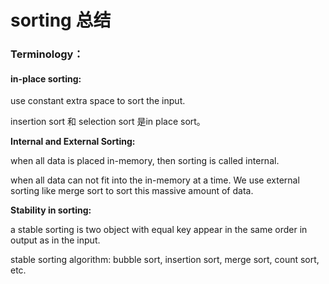# sorting 总结

### Terminology：

#### in-place sorting:

use constant extra space to sort the input. 

insertion sort 和 selection sort 是in place sort。

**Internal and External Sorting:**

when all data is placed in-memory, then sorting is called internal. 

when all data can not fit into the in-memory at a time. We use external sorting like merge sort to sort this massive amount of data. 

**Stability in sorting:**

a stable sorting is two object with equal key appear in the same order in output as in the input. 

stable sorting algorithm: bubble sort, insertion sort, merge sort, count sort, etc. 



